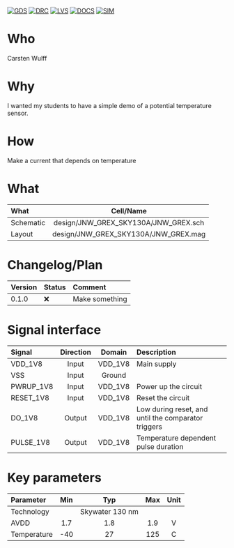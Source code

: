 
[![GDS](../../actions/workflows/gds.yaml/badge.svg)](../../actions/workflows/gds.yaml)
[![DRC](../../actions/workflows/drc.yaml/badge.svg)](../../actions/workflows/drc.yaml)
[![LVS](../../actions/workflows/lvs.yaml/badge.svg)](../../actions/workflows/lvs.yaml)
[![DOCS](../../actions/workflows/docs.yaml/badge.svg)](../../actions/workflows/docs.yaml)
[![SIM](../../actions/workflows/sim.yaml/badge.svg)](../../actions/workflows/sim.yaml)

# Who

Carsten Wulff

# Why

I wanted my students to have a simple demo of a potential temperature
sensor. 

# How

Make a current that depends on temperature


# What

| What      | Cell/Name                            |
|:----------|:------------------------------------:|
| Schematic | design/JNW_GREX_SKY130A/JNW_GREX.sch |
| Layout    | design/JNW_GREX_SKY130A/JNW_GREX.mag |


# Changelog/Plan

| Version | Status | Comment        |
|:--------|:-------|:---------------|
| 0.1.0   | :x:    | Make something |


# Signal interface

| Signal    | Direction | Domain  | Description                                         |
|:----------|:---------:|:-------:|:----------------------------------------------------|
| VDD_1V8   | Input     | VDD_1V8 | Main supply                                         |
| VSS       | Input     | Ground  |                                                     |
| PWRUP_1V8 | Input     | VDD_1V8 | Power up the circuit                                |
| RESET_1V8 | Input     | VDD_1V8 | Reset the circuit                                   |
| DO_1V8    | Output    | VDD_1V8 | Low during reset, and until the comparator triggers |
| PULSE_1V8 | Output    | VDD_1V8 | Temperature dependent pulse duration                                                    |


# Key parameters

| Parameter   | Min | Typ             | Max | Unit |
|:------------|:---:|:---------------:|:---:|:----:|
| Technology  |     | Skywater 130 nm |     |      |
| AVDD        | 1.7 | 1.8             | 1.9 | V    |
| Temperature | -40 | 27              | 125 | C    |
